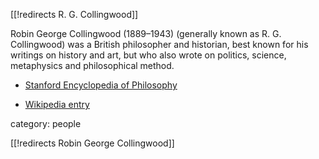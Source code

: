 [[!redirects R. G. Collingwood]]

Robin George Collingwood (1889–1943) (generally known as R. G. Collingwood) was a British philosopher and historian, best known for his writings on history and art, but who also wrote on politics, science, metaphysics and philosophical method.

* [Stanford Encyclopedia of Philosophy](https://plato.stanford.edu/entries/collingwood/)

* [Wikipedia entry](http://en.wikipedia.org/wiki/R._G._Collingwood)

category: people

[[!redirects Robin George Collingwood]]
